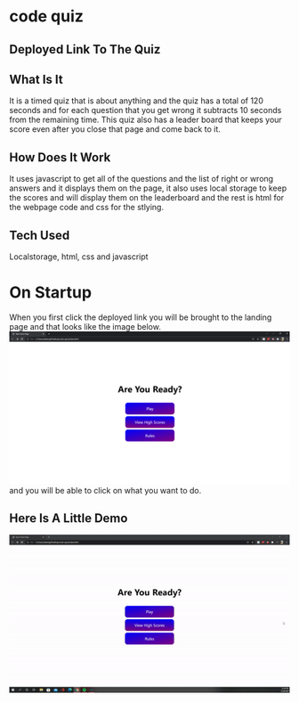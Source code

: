# code quiz

## Deployed Link To The Quiz


## What Is It
It is a timed quiz that is about anything and the quiz has a total of 120 seconds and 
for each question that you get wrong it subtracts 10 seconds from the remaining time.
This quiz also has a leader board that keeps your score even after you close that page and come back to it.

## How Does It Work
It uses javascript to get all of the questions and the list of right or wrong answers and it displays them on the page, 
it also uses local storage to keep the scores and will display them on the leaderboard and the rest is html for the webpage code and css for the stlying.

## Tech Used
Localstorage, html, css and javascript

# On Startup
When you first click the deployed link you will be brought to the landing page and that looks like the image below.
![image](./images/p1.png)
and you will be able to click on what you want to do.

## Here Is A Little Demo
![image](./images/demo.gif)
